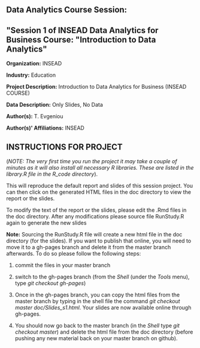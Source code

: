 Data Analytics Course Session: 
---------------------------------------------------------

"Session 1 of INSEAD Data Analytics for Business Course: "Introduction to Data Analytics"
---------------------------------------------------------

**Organization:** INSEAD

**Industry:** Education

**Project Description:** Introduction to Data Analytics for Business (INSEAD COURSE)

**Data Description:** Only Slides, No Data

**Author(s):** T. Evgeniou

**Author(s)' Affiliations:** INSEAD

INSTRUCTIONS FOR PROJECT
---------------------------------------------------------

(*NOTE: The very first time you run the project it may take a couple of minutes as it will also install all necessary R libraries. These are listed in the library.R file in the R_code directory*).


This will reproduce the default report and slides of this session project. You can then click on the generated HTML files in the doc directory to view the report or the slides.

To modify the text of the report or the slides, please edit the .Rmd files in the doc directory.  After any modifications please source file RunStudy.R again to generate the new slides

**Note:** Sourcing the RunStudy.R file will create a new html file in the doc directory (for the slides). If you want to publish that online, you will need to move it to a gh-pages branch and delete it from the master branch afterwards. To do so please follow the following steps:

1. commit the files in your master branch

2. switch to the gh-pages branch (from the *Shell* (under the *Tools* menu), type *git checkout gh-pages*)

3. Once in the gh-pages branch, you can copy the html files from the master branch by typing in the shell file the command *git checkout master doc/Slides_s1.html*. Your slides are now available online through gh-pages.

4. You should now go back to the master branch (in the *Shell* type *git checkout master*) and delete the html file from the doc directory (before pushing any new material back on your master branch on github).
